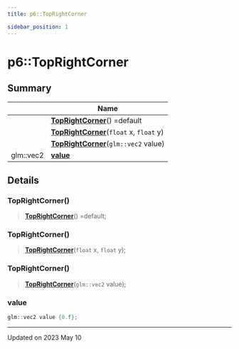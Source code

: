 ```yaml
---
title: p6::TopRightCorner

sidebar_position: 1
---
```


# p6::TopRightCorner







## Summary

|                | Name           |
| -------------- | -------------- |
| | **[TopRightCorner](/reference/Types/top_right_corner#toprightcorner)**() =default |
| | **[TopRightCorner](/reference/Types/top_right_corner#toprightcorner)**(`float` x, `float` y) |
| | **[TopRightCorner](/reference/Types/top_right_corner#toprightcorner)**(`glm::vec2` value) |
| glm::vec2 | **[value](/reference/Types/top_right_corner#value)**  |

## Details


### TopRightCorner()

> **[TopRightCorner](/reference/Types/top_right_corner#toprightcorner)**() =default;



### TopRightCorner()

> **[TopRightCorner](/reference/Types/top_right_corner#toprightcorner)**(`float` x, `float` y);



### TopRightCorner()

> **[TopRightCorner](/reference/Types/top_right_corner#toprightcorner)**(`glm::vec2` value);





### value

```cpp
glm::vec2 value {0.f};
```


-------------------------------

Updated on 2023 May 10